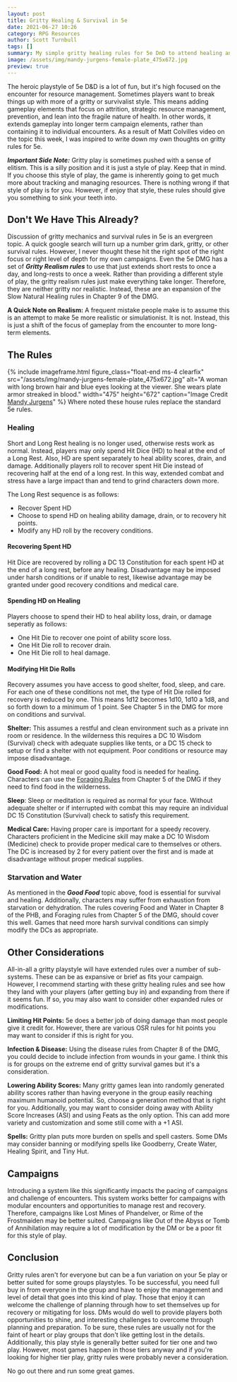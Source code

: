 ```yaml
---
layout: post
title: Gritty Healing & Survival in 5e
date: 2021-06-27 10:26
category: RPG Resources
author: Scott Turnbull
tags: []
summary: My simple gritty healing rules for 5e DnD to attend healing and add strategic gameplay.
image: /assets/img/mandy-jurgens-female-plate_475x672.jpg
preview: true
---
```


The heroic playstyle of 5e D&D is a lot of fun, but it's high focused on the encounter for resource management. Sometimes players want to break things up with more of a gritty or survivalist style. This means adding gameplay elements that focus on attrition, strategic resource management, prevention, and lean into the fragile nature of health. In other words, it extends gameplay into longer term campaign elements, rather than containing it to individual encounters. As a result of Matt Colvilles video on the topic this week, I was inspired to write down my own thoughts on gritty rules for 5e.

***Important Side Note:*** Gritty play is sometimes pushed with a sense of elitism. This is a silly position and it is just a style of play. Keep that in mind. If you choose this style of play, the game is inherently going to get much more about tracking and managing resources. There is nothing wrong if that style of play is for you. However, if enjoy that style, these rules should give you something to sink your teeth into.

## Don't We Have This Already?
Discussion of gritty mechanics and survival rules in 5e is an evergreen topic. A quick google search will turn up a number grim dark, gritty, or other survival rules. However, I never thought these hit the right spot of the right focus or right level of depth for my own campaigns. Even the 5e DMG has a set of ***Gritty Realism rules*** to use that just extends short rests to once a day, and long-rests to once a week. Rather than providing a different style of play, the gritty realism rules just make everything take longer. Therefore, they are neither gritty nor realistic. Instead, these are an expansion of the Slow Natural Healing rules in Chapter 9 of the DMG.

**A Quick Note on Realism:** A frequent mistake people make is to assume this is an attempt to make 5e more realistic or simulationist. It is not. Instead, this is just a shift of the focus of gameplay from the encounter to more long-term elements. 

## The Rules

{% include imageframe.html
  figure_class="float-end ms-4 clearfix"
  src="/assets/img/mandy-jurgens-female-plate_475x672.jpg"
  alt="A woman with long brown hair and blue eyes looking at the viewer. She wears plate armor streaked in blood."
  width="475" height="672"
  caption="Image Credit <a href='https://www.artstation.com/aliena85' target='_blank'>Mandy Jurgens</a>"
 %}
 Where noted these house rules replace the standard 5e rules.

### Healing
Short and Long Rest healing is no longer used, otherwise rests work as normal. Instead, players may only spend Hit Dice (HD) to heal at the end of a Long Rest. Also, HD are spent separately to heal ability scores, drain, and damage. Additionally players roll to recover spent Hit Die instead of recovering half at the end of a long rest. In this way, extended combat and stress have a large impact than and tend to grind characters down more.

The Long Rest sequence is as follows:
* Recover Spent HD
* Choose to spend HD on healing ability damage, drain, or to recovery hit points.
* Modify any HD roll by the recovery conditions.

#### Recovering Spent HD
Hit Dice are recovered by rolling a DC 13 Constitution for each spent HD at the end of a long rest, before any healing. Disadvantage may be imposed under harsh conditions or if unable to rest, likewise advantage may be granted under good recovery conditions and medical care.

#### Spending HD on Healing
Players choose to spend their HD to heal ability loss, drain, or damage seperatly as follows: 

* One Hit Die to recover one point of ability score loss. 
* One Hit Die roll to recover drain.
* One Hit Die roll to heal damage.

#### Modifying Hit Die Rolls
Recovery assumes you have access to good shelter, food, sleep, and care. For each one of these conditions not met, the type of Hit Die rolled for recovery is reduced by one. This means 1d12 becomes 1d10, 1d10 a 1d8, and so forth down to a minimum of 1 point. See Chapter 5 in the DMG for more on conditions and survival.

**Shelter:** This assumes a restful and clean environment such as a private inn room or residence. In the wilderness this requires a DC 10 Wisdom (Survival) check with adequate supplies like tents, or a DC 15 check to setup or find a shelter with not equipment. Poor conditions or resource may impose disadvantage.

**Good Food:** A hot meal or good quality food is needed for healing. Characters can use the [Foraging Rules](https://www.dndbeyond.com/sources/dmg/adventure-environments#Foraging) from Chapter 5 of the DMG if they need to find food in the wilderness.

**Sleep**: Sleep or meditation is required as normal for your face. Without adequate shelter or if interrupted with combat this may require an individual DC 15 Constitution (Survival) check to satisfy this requirement.

**Medical Care:** Having proper care is important for a speedy recovery. Characters proficient in the Medicine skill may make a DC 10 Wisdom (Medicine) check to provide proper medical care to themselves or others. The DC is increased by 2 for every patient over the first and is made at disadvantage without proper medical supplies. 

### Starvation and Water

As mentioned in the ***Good Food*** topic above, food is essential for survival and healing. Additionally, characters may suffer from exhaustion from starvation or dehydration. The rules covering Food and Water in Chapter 8 of the PHB, and Foraging rules from Chapter 5 of the DMG, should cover this well.  Games that need more harsh survival conditions can simply modify the DCs as appropriate.

## Other Considerations

All-in-all a gritty playstyle will have extended rules over a number of sub-systems. These can be as expansive or brief as fits your campaign. However, I recommend starting with these gritty healing rules and see how they land with your players (after getting buy in) and expanding from there if it seems fun. If so, you may also want to consider other expanded rules or modifications.

**Limiting Hit Points:** 5e does a better job of doing damage than most people give it credit for. However, there are various OSR rules for hit points you may want to consider if this is right for you.

**Infection & Disease:** Using the disease rules from Chapter 8 of the DMG, you could decide to include infection from wounds in your game. I think this is for groups on the extreme end of gritty survival games but it's a consideration.

**Lowering Ability Scores:** Many gritty games lean into randomly generated ability scores rather than having everyone in the group easily reaching maximum humanoid potential. So, choose a generation method that is right for you. Additionally, you may want to consider doing away with Ability Score Increases (ASI) and using Feats as the only option. This can add more variety and customization and some still come with a +1 ASI.

**Spells:** Gritty plan puts more burden on spells and spell casters. Some DMs may consider banning or modifying spells like Goodberry, Create Water, Healing Spirit, and Tiny Hut.

## Campaigns
Introducing a system like this significantly impacts the pacing of campaigns and challenge of encounters. This system works better for campaigns with modular encounters and opportunities to manage rest and recovery. Therefore, campaigns like Lost Mines of Phandelver, or Rime of the Frostmaiden may be better suited. Campaigns like Out of the Abyss or Tomb of Annihilation may require a lot of modification by the DM or be a poor fit for this style of play.

## Conclusion
Gritty rules aren't for everyone but can be a fun variation on your 5e play or better suited for some groups playstyles. To be successful, you need full buy in from everyone in the group and have to enjoy the management and level of detail that goes into this kind of play. Those that enjoy it can welcome the challenge of planning through how to set themselves up for recovery or mitigating for loss. DMs would do well to provide players both opportunities to shine, and interesting challenges to overcome through planning and preparation. To be sure, these rules are usually not for the faint of heart or play groups that don't like getting lost in the details.  Additionally, this play style is generally better suited for tier one and two play. However, most games happen in those tiers anyway and if you're looking for higher tier play, gritty rules were probably never a consideration.

No go out there and run some great games.
